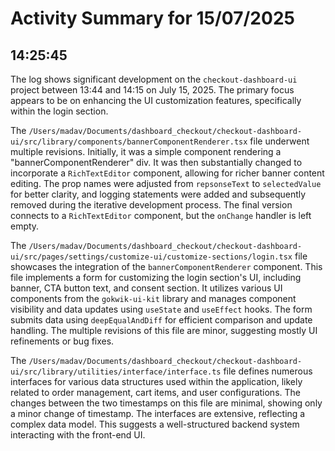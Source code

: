 # Activity Summary for 15/07/2025

## 14:25:45
The log shows significant development on the `checkout-dashboard-ui` project between 13:44 and 14:15 on July 15, 2025.  The primary focus appears to be on enhancing the UI customization features, specifically within the login section.

The `/Users/madav/Documents/dashboard_checkout/checkout-dashboard-ui/src/library/components/bannerComponentRenderer.tsx` file underwent multiple revisions. Initially, it was a simple component rendering a "bannerComponentRenderer" div.  It was then substantially changed to incorporate a `RichTextEditor` component, allowing for richer banner content editing.  The prop names were adjusted from `repsonseText` to `selectedValue` for better clarity,  and logging statements were added and subsequently removed during the iterative development process. The final version connects to a `RichTextEditor` component, but the `onChange` handler is left empty.

The `/Users/madav/Documents/dashboard_checkout/checkout-dashboard-ui/src/pages/settings/customize-ui/customize-sections/login.tsx` file showcases the integration of the `bannerComponentRenderer` component. This file implements a form for customizing the login section's UI, including banner, CTA button text, and consent section. It utilizes various UI components from the `gokwik-ui-kit` library and manages component visibility and data updates using `useState` and `useEffect` hooks. The form submits data using `deepEqualAndDiff` for efficient comparison and update handling.  The multiple revisions of this file are minor, suggesting mostly UI refinements or bug fixes.

The `/Users/madav/Documents/dashboard_checkout/checkout-dashboard-ui/src/library/utilities/interface/interface.ts` file defines numerous interfaces for various data structures used within the application, likely related to order management, cart items, and user configurations.  The changes between the two timestamps on this file are minimal, showing only a minor change of timestamp.  The interfaces are extensive, reflecting a complex data model.  This suggests a well-structured backend system interacting with the front-end UI.
